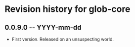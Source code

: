# Revision history for glob-core

## 0.0.9.0  -- YYYY-mm-dd

* First version. Released on an unsuspecting world.
